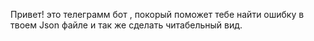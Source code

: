 Привет! это телеграмм бот , покорый поможет тебе найти ошибку в твоем Json файле и так же сделать читабельный вид.
